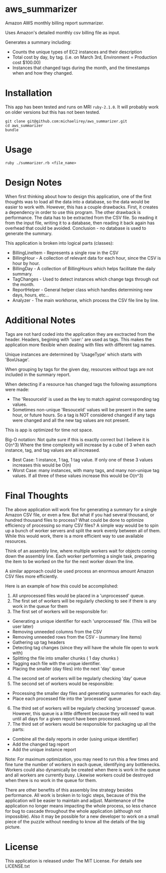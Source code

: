 aws_summarizer
==============

Amazon AWS monthly billing report summarizer.

Uses Amazon's detailed monthly csv billing file as input.

Generates a summary including:
 - Counts the unique types of EC2 instances and their description
 - Total cost by day, by tag. (i.e. on March 3rd, Environment = Production cost $100.00)
 - Instances that changed tags during the month, and the timestamps when and how they changed.

Installation
==============
This app has been tested and runs on MRI `ruby-2.1.0`. It will probably work on older versions but this has not been tested.

```
git clone git@github.com:michaelirey/aws_summarizer.git
cd aws_summarizer
bundle
```

Usage
==============
```
ruby ./summarizer.rb <file_name>
```


Design Notes
==============
When first thinking about how to design this application, one of the first thoughts was to load all the data into a database, so the data would be easier to work with. However, this has a couple drawbacks. First, it creates a dependency in order to use this program. The other drawback is performance. The data has to be extracted from the CSV file. So reading it from the input file, writing it to a database, then reading it back again has overhead that could be avoided. Conclusion - no database is used to generate the summary.

This application is broken into logical parts (classes):
 - BillingLineItem - Represents a single row in the CSV
 - BillingHour - A collection of relevant data for each hour, since the CSV is hour by hour.
 - BillingDay - A collection of BillingHours which helps facilitate the daily summary.
 - TagChanges - Used to detect instances which change tags through out the month.
 - ReportHelper - General helper class which handles determining new days, hours, etc...
 - Analyzer - The main workhorse, which process the CSV file line by line.


Additional Notes
==============
Tags are not hard coded into the application they are exctracted from the header. Headers, begining with 'user:' are used as tags. This makes the application more flexible when dealing with files with different tag names.

Unique instances are determined by 'UsageType' which starts with 'BoxUsage'.

When grouping by tags for the given day, resources without tags are not included in the summary report.

When detecting if a resource has changed tags the following assumptions were made:
 - The 'ResourceId' is used as the key to match against corresponding tag values.
 - Sometimes non-unique 'ResouceId' values will be present in the same hour, or future hours. So a tag is NOT considered changed if any tags were changed and all the new tag values are not present.

This is app is optimized for time not space.

Big-O notation: 
Not quite sure if this is exactly correct but I believe it is O(n^3)
Where the time complexity will increase by a cube of 3 when each instance, tag, and tag values are all increased.

 - Best Case: 1 instance, 1 tag, 1 tag value. If only one of these 3 values increases this would be O(n)
 - Worst Case: many instances, with many tags, and many non-unique tag values. If all three of these values increase this would be O(n^3)


Final Thoughts
==============
The above application will work fine for generating a summary for a single Amazon CSV file, or even a few. But what if you had several thousand, or hundred thousand files to process? What could be done to optimize efficiency of processing so many CSV files? A simple way would be to spin up a bunch of worker servers and split the work evenly between all of them. While this would work, there is a more efficient way to use available resources.

Think of an assembly line, where multiple workers wait for objects coming down the assembly line. Each worker performing a single task, preparing the item to be worked on the for the next worker down the line.

A similar approach could be used process an enormous amount Amazon CSV files more efficiently.

Here is an example of how this could be accomplished:

1. All unprocessed files would be placed in a 'unprocessed' queue.
2. The first set of workers will be regularly checking to see if there is any work in the queue for them
3. The first set of workers will be responsible for:
 - Generating a unique identifier for each 'unprocessed' file. (This will be user later)
 - Removing unneeded columns from the CSV
 - Removing unneeded rows from the CSV - (summary line items)
 - Gathering up tag headers
 - Detecting tag changes (since they will have the whole file open to work with)
 - Splitting the file into smaller chunks ( 1 day chunks )
 - Tagging each file with the unique identifier.
 - Placing the smaller (day files) into the next 'day' queue
4. The second set of workers will be regularly checking 'day' queue
5. The second set of workers would be responsible:
 - Processing the smaller day files and generating summaries for each day.
 - Place each processed file into the 'processed' queue
6. The third set of workers will be regularly checking 'processed' queue. However, this queue is a little different because they will need to wait until all days for a given report have been processed.
7. The third set of workers would be responsible for packaging up all the parts:
 - Combine all the daily reports in order (using unique identifier)
 - Add the changed tag report
 - Add the unique instance report


Note: For maximum optimization, you may need to run this a few times and fine tune the number of workers in each queue, identifying any bottlenecks. Workers could also dynamically be created when there is work in the queue and all workers are currently busy. Likewise workers could be destroyed when there is no work in the queue for them.


There are other benefits of this assembly line strategy besides performance. All work is broken in to logic steps, because of this the application will be easier to maintain and adjust. Maintenance of the application no longer means impacting the whole process, so less chance for bug to cascade throughout the whole application (although not impossible). Also it may be possible for a new developer to work on a small piece of the puzzle without needing to know all the details of the big picture.

License
==============
This application is released under The MIT License. For details see LICENSE.txt




